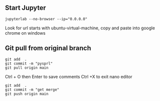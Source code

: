 ## Start Jupyter

```
jupyterlab --no-browser --ip="0.0.0.0"

```

Look for url   starts with ubuntu-virtual-machine, copy and paste into google chrome on windows


## Git pull from original branch

```
git add  .
git commit -m "pysprl"
git pull origin main
```

Ctrl + O then Enter to save comments
Ctrl +X to exit nano editor


```
git add  .
git commit -m "get merge"
git push origin main
```
